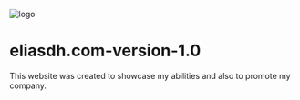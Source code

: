 ![logo](https://user-images.githubusercontent.com/25233962/180615353-da2d97ad-4ef9-4a1e-a122-3367820e73bc.png)
# eliasdh.com-version-1.0
This website was created to showcase my abilities and also to promote my company.
